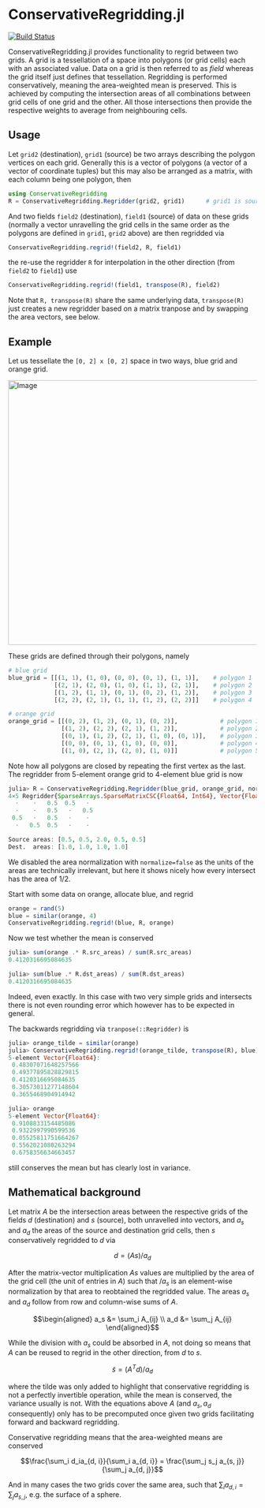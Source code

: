 # ConservativeRegridding.jl

[![Build Status](https://github.com/JuliaGEO/ConservativeRegridding.jl/actions/workflows/CI.yml/badge.svg?branch=main)](https://github.com/JuliaGEO/ConservativeRegridding.jl/actions/workflows/CI.yml?query=branch%3Amain)

ConservativeRegridding.jl provides functionality to regrid between two grids.
A grid is a tessellation of a space into polygons (or grid cells) each with an associated value.
Data on a grid is then referred to as _field_ whereas the grid itself just defines
that tessellation. Regridding is performed conservatively, meaning the area-weighted mean is preserved.
This is achieved by computing the intersection areas of all combinations between grid cells
of one grid and the other. All those intersections then provide the respective weights to
average from neighbouring cells.

## Usage

Let `grid2` (destination), `grid1` (source) be two arrays describing the polygon vertices on each grid.
Generally this is a vector of polygons (a vector of a vector of coordinate tuples) but this may also be
arranged as a matrix, with each column being one polygon, then

```julia
using ConservativeRegridding
R = ConservativeRegridding.Regridder(grid2, grid1)      # grid1 is source, grid2 the destination
```

And two fields `field2` (destination), `field1` (source) of data on these grids (normally a vector
unravelling the grid cells in the same order as the polygons are defined in `grid1`, `grid2` above)
are then regridded via

```julia
ConservativeRegridding.regrid!(field2, R, field1)
```

the re-use the regridder `R` for interpolation in the other direction (from `field2` to `field1`)
use

```julia
ConservativeRegridding.regrid!(field1, transpose(R), field2)
```

Note that `R, transpose(R)` share the same underlying data, `transpose(R)` just creates a
new regridder based on a matrix tranpose and by swapping the area vectors, see below.

## Example

Let us tessellate the `[0, 2] x [0, 2]` space in two ways, blue grid and orange grid.

<img width="537" alt="Image" src="https://github.com/user-attachments/assets/04bc4b30-e8d3-4418-a53a-f6a4307d9bba" />

These grids are defined through their polygons, namely

```julia
# blue grid
blue_grid = [[(1, 1), (1, 0), (0, 0), (0, 1), (1, 1)],    # polygon 1
             [(2, 1), (2, 0), (1, 0), (1, 1), (2, 1)],    # polygon 2
             [(1, 2), (1, 1), (0, 1), (0, 2), (1, 2)],    # polygon 3
             [(2, 2), (2, 1), (1, 1), (1, 2), (2, 2)]]    # polygon 4

# orange grid
orange_grid = [[(0, 2), (1, 2), (0, 1), (0, 2)],            # polygon 1
               [(1, 2), (2, 2), (2, 1), (1, 2)],            # polygon 2
               [(0, 1), (1, 2), (2, 1), (1, 0), (0, 1)],    # polygon 3
               [(0, 0), (0, 1), (1, 0), (0, 0)],            # polygon 4
               [(1, 0), (2, 1), (2, 0), (1, 0)]]            # polygon 5
```

Note how all polygons are closed by repeating the first vertex as the last.
The regridder from 5-element orange grid to 4-element blue grid is now

```julia
julia> R = ConservativeRegridding.Regridder(blue_grid, orange_grid, normalize=false)
4×5 Regridder{SparseArrays.SparseMatrixCSC{Float64, Int64}, Vector{Float64}}
  ⋅    ⋅   0.5  0.5   ⋅ 
  ⋅    ⋅   0.5   ⋅   0.5
 0.5   ⋅   0.5   ⋅    ⋅ 
  ⋅   0.5  0.5   ⋅    ⋅ 

Source areas: [0.5, 0.5, 2.0, 0.5, 0.5]
Dest.  areas: [1.0, 1.0, 1.0, 1.0]
```

We disabled the area normalization with `normalize=false` as the units of the
areas are technically irrelevant, but here it shows nicely how every intersect
has the area of 1/2.

Start with some data on orange, allocate blue, and regrid

```julia
orange = rand(5)
blue = similar(orange, 4)
ConservativeRegridding.regrid!(blue, R, orange)
```

Now we test whether the mean is conserved

```julia
julia> sum(orange .* R.src_areas) / sum(R.src_areas)
0.4120316695084635

julia> sum(blue .* R.dst_areas) / sum(R.dst_areas)
0.4120316695084635
```

Indeed, even exactly. In this case with two very simple grids and intersects
there is not even rounding error which however has to be expected in general.

The backwards regridding via `tranpose(::Regridder)` is

```julia
julia> orange_tilde = similar(orange)
julia> ConservativeRegridding.regrid!(orange_tilde, transpose(R), blue)
5-element Vector{Float64}:
 0.48307071648257566
 0.49377895828829815
 0.4120316695084635
 0.30573011277148604
 0.3655468904914942

julia> orange
5-element Vector{Float64}:
 0.9108833154485086
 0.9322997990599536
 0.05525811751664267
 0.5562021080263294
 0.6758356634663457
```

still conserves the mean but has clearly lost in variance.

## Mathematical background

Let matrix $A$ be the intersection areas between the respective grids of the fields $d$
(destination) and $s$ (source), both unravelled into vectors, and $a_s$ and $a_d$ the areas
of the source and destination grid cells, then $s$ conservatively regridded to $d$ via
```math
d = (A s) / a_d
```
After the matrix-vector multiplication $As$ values are multiplied by the area of the grid cell
(the unit of entries in $A$) such that $/ a_s$ is an element-wise normalization by that area
to reobtained the regridded value. The areas $a_s$ and $a_d$ follow from row and column-wise
sums of $A$.

```math
\begin{aligned}
a_s &= \sum_i A_{ij} \\
a_d &= \sum_j A_{ij}
\end{aligned}
```

While the division with $a_s$ could be absorbed in $A$, not doing so means that $A$
can be reused to regrid in the other direction, from $d$ to $s$.

```math
\tilde{s} = (A^T d) / a_d
```

where the tilde was only added to highlight that conservative regridding is not a
perfectly invertible operation, while the mean is conserved, the variance usually is not.
With the equations above $A$ (and $a_s, a_d$ consequently) only has to be precomputed once
given two grids facilitating forward and backward regridding. 

Conservative regridding means that the area-weighted means are conserved

```math
\frac{\sum_i d_ia_{d, i}}{\sum_i a_{d, i}} = \frac{\sum_j s_j a_{s, j}}{\sum_j a_{d, j}}
```

And in many cases the two grids cover the same area, such that $\sum_i a_{d, i} = \sum_j a_{s, j}$,
e.g. the surface of a sphere.
